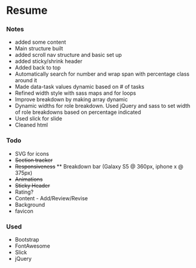 # Resume

### Notes

* added some content
* Main structure built
* added scroll nav structure and basic set up
* added sticky/shrink header
* Added back to top
* Automatically search for number and wrap span with percentage class  around it
* Made data-task values dynamic based on # of tasks
* Refined width style with sass maps and for loops
* Improve breakdown by making array dynamic
* Dynamic widths for role breakdown. Used jQuery and sass to set width of role breakdowns based on percentage indicated
* Used slick for slide
* Cleaned html

### Todo
* SVG for icons
* ~~Section tracker~~
* ~~Responsiveness~~
** Breakdown bar (Galaxy S5 @ 360px, iphone x @ 375px)
* ~~Animations~~
* ~~Sticky Header~~
* Rating?
* Content - Add/Review/Revise
* Background
* favicon


### Used

* Bootstrap
* FontAwesome
* Slick
* jQuery
